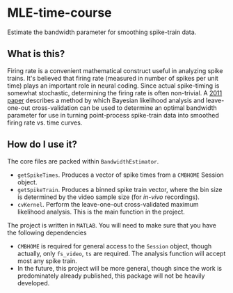 # MLE-time-course
Estimate the bandwidth parameter for smoothing spike-train data.

## What is this?
Firing rate is a convenient mathematical construct useful in analyzing spike trains. It's believed that firing rate (measured in number of spikes per unit time) plays an important role in neural coding. Since actual spike-timing is somewhat stochastic, determining the firing rate is often non-trivial. A [2011 paper](https://www.ncbi.nlm.nih.gov/pubmed/21732865) describes a method by which Bayesian likelihood analysis and leave-one-out cross-validation can be used to determine an optimal bandwidth parameter for use in turning point-process spike-train data into smoothed firing rate vs. time curves.

## How do I use it?
The core files are packed within `BandwidthEstimator`.

* `getSpikeTimes`. Produces a vector of spike times from a `CMBHOME` Session object.
* `getSpikeTrain`. Produces a binned spike train vector, where the bin size is determined by the video sample size (for _in-vivo_ recordings).
* `cvKernel`. Perform the leave-one-out cross-validated maximum likelihood analysis. This is the main function in the project.

The project is written in `MATLAB`. You will need to make sure that you have the following dependencies
* `CMBHOME` is required for general access to the `Session` object, though actually, only `fs_video`, `ts` are required. The analysis function will accept most any spike train.
* In the future, this project will be more general, though since the work is predominately already published, this package will not be heavily developed.
